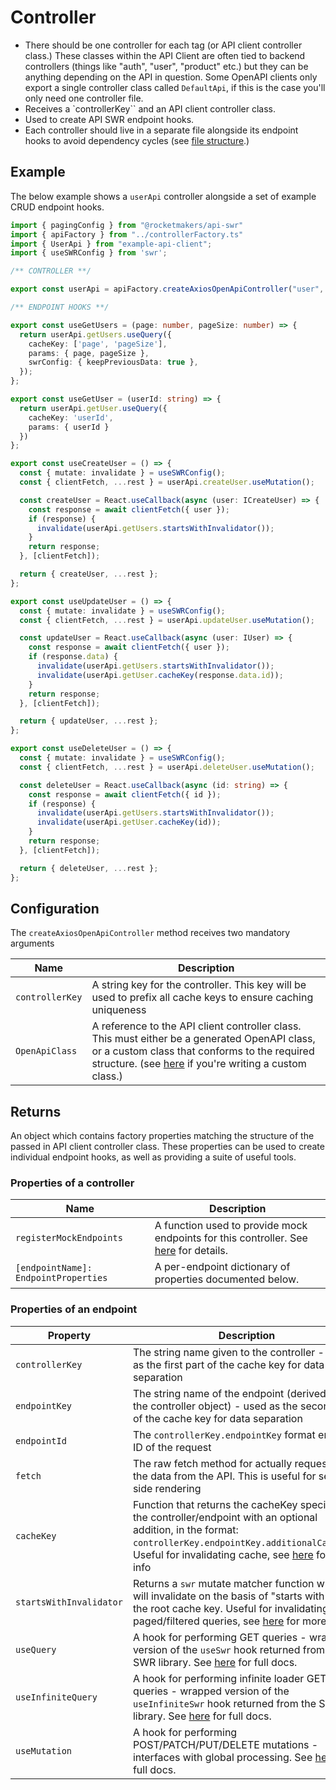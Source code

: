 # Controller

- There should be one controller for each tag (or API client controller class.) These classes within the API Client are often tied to backend controllers (things like "auth", "user", "product" etc.) but they can be anything depending on the API in question. Some OpenAPI clients only export a single controller class called `DefaultApi`, if this is the case you'll only need one controller file.
- Receives a `controllerKey`` and an API client controller class.
- Used to create API SWR endpoint hooks.
- Each controller should live in a separate file alongside its endpoint hooks to avoid dependency cycles (see [file structure](file-structure.md).)

## Example

The below example shows a `userApi` controller alongside a set of example CRUD endpoint hooks.

```TypeScript
import { pagingConfig } from "@rocketmakers/api-swr"
import { apiFactory } from "../controllerFactory.ts"
import { UserApi } from "example-api-client";
import { useSWRConfig } from 'swr';

/** CONTROLLER **/

export const userApi = apiFactory.createAxiosOpenApiController("user", UserApi);

/** ENDPOINT HOOKS **/

export const useGetUsers = (page: number, pageSize: number) => {
  return userApi.getUsers.useQuery({
    cacheKey: ['page', 'pageSize'],
    params: { page, pageSize },
    swrConfig: { keepPreviousData: true },
  });
};

export const useGetUser = (userId: string) => {
  return userApi.getUser.useQuery({
    cacheKey: 'userId',
    params: { userId }
  })
};

export const useCreateUser = () => {
  const { mutate: invalidate } = useSWRConfig();
  const { clientFetch, ...rest } = userApi.createUser.useMutation();

  const createUser = React.useCallback(async (user: ICreateUser) => {
    const response = await clientFetch({ user });
    if (response) {
      invalidate(userApi.getUsers.startsWithInvalidator());
    }
    return response;
  }, [clientFetch]);

  return { createUser, ...rest };
};

export const useUpdateUser = () => {
  const { mutate: invalidate } = useSWRConfig();
  const { clientFetch, ...rest } = userApi.updateUser.useMutation();

  const updateUser = React.useCallback(async (user: IUser) => {
    const response = await clientFetch({ user });
    if (response.data) {
      invalidate(userApi.getUsers.startsWithInvalidator());
      invalidate(userApi.getUser.cacheKey(response.data.id));
    }
    return response;
  }, [clientFetch]);

  return { updateUser, ...rest };
};

export const useDeleteUser = () => {
  const { mutate: invalidate } = useSWRConfig();
  const { clientFetch, ...rest } = userApi.deleteUser.useMutation();

  const deleteUser = React.useCallback(async (id: string) => {
    const response = await clientFetch({ id });
    if (response) {
      invalidate(userApi.getUsers.startsWithInvalidator());
      invalidate(userApi.getUser.cacheKey(id));
    }
    return response;
  }, [clientFetch]);

  return { deleteUser, ...rest };
};
```

## Configuration

The `createAxiosOpenApiController` method receives two mandatory arguments

| Name            | Description                                                                                                                                                                                                                    |
| --------------- | ------------------------------------------------------------------------------------------------------------------------------------------------------------------------------------------------------------------------------ |
| `controllerKey` | A string key for the controller. This key will be used to prefix all cache keys to ensure caching uniqueness                                                                                                                   |
| `OpenApiClass`  | A reference to the API client controller class. This must either be a generated OpenAPI class, or a custom class that conforms to the required structure. (see [here](custom-api-client.md) if you're writing a custom class.) |

## Returns

An object which contains factory properties matching the structure of the passed in API client controller class. These properties can be used to create individual endpoint hooks, as well as providing a suite of useful tools.

### Properties of a controller

| Name                                 | Description                                                                                        |
| ------------------------------------ | -------------------------------------------------------------------------------------------------- |
| `registerMockEndpoints`              | A function used to provide mock endpoints for this controller. See [here](mocking.md) for details. |
| `[endpointName]: EndpointProperties` | A per-endpoint dictionary of properties documented below.                                          |

### Properties of an endpoint

| Property                | Description                                                                                                                                                                                                                          |
| ----------------------- | ------------------------------------------------------------------------------------------------------------------------------------------------------------------------------------------------------------------------------------ |
| `controllerKey`         | The string name given to the controller - used as the first part of the cache key for data separation                                                                                                                                |
| `endpointKey`           | The string name of the endpoint (derived from the controller object) - used as the second part of the cache key for data separation                                                                                                  |
| `endpointId`            | The `controllerKey.endpointKey` format endpoint ID of the request                                                                                                                                                                    |
| `fetch`                 | The raw fetch method for actually requesting the data from the API. This is useful for server side rendering                                                                                                                         |
| `cacheKey`              | Function that returns the cacheKey specific to the controller/endpoint with an optional addition, in the format: `controllerKey.endpointKey.additionalCacheKey`. Useful for invalidating cache, see [here](caching.md) for more info |
| `startsWithInvalidator` | Returns a `swr` mutate matcher function which will invalidate on the basis of "starts with" on the root cache key. Useful for invalidating paged/filtered queries, see [here](paging.md) for more info.                              |
| `useQuery`              | A hook for performing GET queries - wrapped version of the `useSwr` hook returned from the SWR library. See [here](use-query.md) for full docs.                                                                                      |
| `useInfiniteQuery`      | A hook for performing infinite loader GET queries - wrapped version of the `useInfiniteSwr` hook returned from the SWR library. See [here](use-infinite-query.md) for full docs.                                                     |
| `useMutation`           | A hook for performing POST/PATCH/PUT/DELETE mutations - interfaces with global processing. See [here](use-mutation.md) for full docs.                                                                                                |
